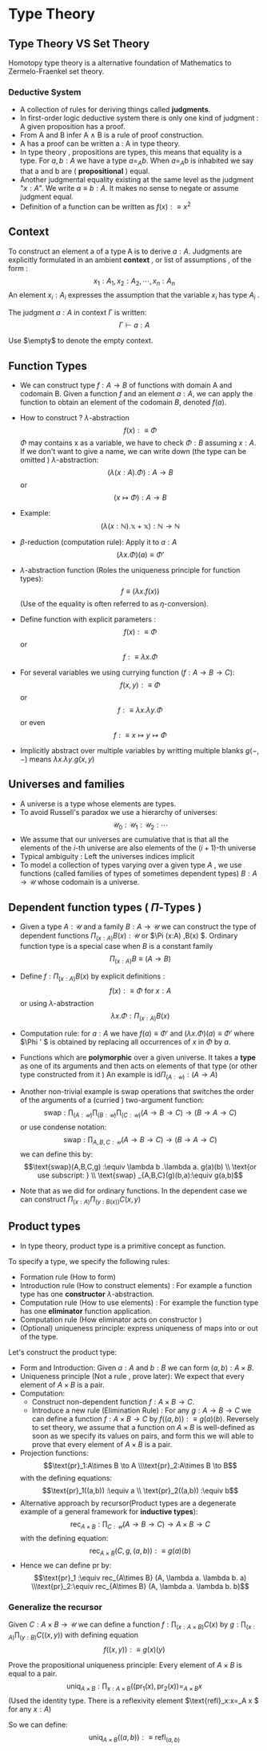 # Type Theory 
## Type Theory VS Set Theory 
Homotopy type theory is a alternative foundation of Mathematics to Zermelo-Fraenkel set theory.
### Deductive System 
- A collection of rules for deriving things called **judgments**.
- In first-order logic deductive system there is only one kind of judgment : A given proposition has a proof. 
- From A and B infer A $\land$ B is a rule of proof construction.
- A has a proof can be written a : A in type theory.
- In type theory , propositions are types, this means that equality is a type. For $a , b : A$ we have a type $a = _A b$. When $a = _A b$ is inhabited we say that a and b are ( **propositional** ) equal.
- Another judgmental equality existing at the same level as the judgment "$x : A$". We write $a \equiv b :A$. It makes no sense to negate or assume judgment equal.
- Definition of a function can be written as $f(x):\equiv x^2$

## Context 
To construct an element a of a type A is to derive $a:A$. Judgments are explicitly formulated in an ambient **context** , or list of assumptions , of the form :
$$x_1:A_1 , x_2:A_2,\cdots , x_n:A_n$$
An element $x_i:A_i$ expresses the assumption that the variable $x_i$ has type $A_i$ .

The judgment $a:A$ in context $\Gamma$ is written:
$$\Gamma \vdash a:A$$

Use $\empty$ to denote the empty context.


## Function Types
- We can construct type $f: A \to B$ of functions with domain A and codomain B. Given a function $f$ and an element $a :A$, we can apply the function to obtain an element of the codomain $B$, denoted $f(a)$.
- How to construct ? $\lambda$-abstraction
    $$f(x):\equiv \Phi $$
    $\Phi$ may contains x as a variable, we have to check $\Phi:B$ assuming $x:A$.
    If we don't want to give a name, we can write down (the type can be omitted ) $\lambda$-abstraction: 
    $$(\lambda(x:A). \Phi):A\to B$$ or
    $$(x\mapsto\Phi):A\to B$$
    
- Example:
    $$(\lambda(x:\mathbb{N}).\mathbb{x+x}):\mathbb{N} \to \mathbb{N} $$

- $\beta$-reduction (computation rule): Apply it to $a:A$
    $$(\lambda x . \Phi) (a) \equiv \Phi ' $$
- $\lambda$-abstraction function (Roles the uniqueness principle for function types):
    $$f\equiv (\lambda x.f(x))$$ (Use of the equality is often referred to as $\eta$-conversion).

- Define function with explicit parameters : 
    $$f(x) :\equiv \Phi$$ or $$f:\equiv \lambda x.\Phi$$
    
- For several variables we using currying function ($f:A\to B \to C$):
    $$f(x,y) :\equiv \Phi$$ or
    $$f:\equiv \lambda x.\lambda y. \Phi$$ or even 
    $$f:\equiv x\mapsto y \mapsto \Phi$$

- Implicitly abstract over multiple variables by writting multiple blanks $g(-,-)$ means $\lambda x . \lambda y . g(x,y)$

## Universes and families
- A universe is a type whose elements are types.
- To avoid Russell's paradox we use a hierarchy of universes:
  $$ \mathscr{U}_0: \mathscr{U}_1 : \mathscr{U}_2 : \cdots $$
- We assume that our universes are cumulative that is that all the elements of the $i$-th universe are also elements of the $(i+1)$-th universe
- Typical ambiguity : Left the universes indices implicit 
- To model a collection of types varying over a given type $A$ , we use functions (called families of types of sometimes dependent types) $B:A\to \mathscr{U}$ whose codomain is a universe. 


## Dependent function types ( $\Pi$-Types )

- Given a type $A:\mathscr{U}$ and a family $B:A\to \mathscr{U}$ we can construct the type of dependent functions $\Pi _{(x:A)}B(x):\mathscr{U}$ or $\Pi (x:A) ,B(x) $. Ordinary function type is a special case when $B$ is a constant family
$$
\Pi_{(x:A)}B \equiv (A\to B)
$$
- Define $f: \Pi _{(x:A)}B(x)$ by explicit definitions : 
$$f(x):\equiv \Phi  \text{ for } x:A$$
or using $\lambda$-abstraction
$$\lambda x.\Phi :\Pi _{(x:A)}B(x) $$

- Computation rule: for $a:A$ we have $f(a) \equiv \Phi '$ and $(\lambda x.\Phi)(a)\equiv \Phi '$ where $\Phi ' $ is obtained by replacing all occurrences of $x$ in $\Phi$ by $a$.

- Functions which are **polymorphic** over a given universe. It takes a **type** as one of its arguments and then acts on elements of that type (or other type constructed from it ) An example is $\text{id} \Pi_{(A:\mathscr{U}) } :(A\to A)$

- Another non-trivial example is swap operations that switches the order of the arguments of a (curried ) two-argument function:
$$\text{swap} :\prod _{(A:\mathscr{U})}\prod _{(B:\mathscr{U})}\prod _{(C:\mathscr{U})} (A\to B\to C)\to (B\to A\to C)$$
or use condense notation:
$$\text{swap} :\prod _{A,B,C:\mathscr{U}} (A\to B\to C)\to (B\to A\to C)$$
we can define this by:
$$\text{swap}(A,B,C,g) :\equiv \lambda b .\lambda a. g(a)(b) 
\\ \text{or use subscript: } \\ 
\text{swap} _{A,B,C}(g)(b,a):\equiv g(a,b)$$
- Note that as we did for ordinary functions. In the dependent case we can construct $\Pi _{(x:A)}\Pi_ {(y:B(x))} C(x,y)$

## Product types
- In type theory, product type is a primitive concept as function.

To specify a type, we specify the following rules:
- Formation rule (How to form)
- Introduction rule (How to construct elements) : For example a function type has one **constructor** $\lambda$-abstraction.
- Computation rule (How to use elements) : For example the function type has one **eliminator** function application.
- Computation rule (How eliminator acts on constructor ) 
- (Optional) uniqueness principle: express uniqueness of maps into or out of the type.

Let's construct the product type:
- Form and Introduction: Given $a:A$ and $b:B$ we can form $(a,b):A \times B$. 
- Uniqueness principle (Not a rule , prove later): We expect that every element of $A\times B$ is a pair.
- Computation: 
  - Construct non-dependent function $f:A\times B\to C$.
  - Introduce a new rule (Elimination Rule) : For any $g:A\to B\to C$ we can define a function $f:A\times B\to C$ by $f((a,b)) :\equiv g(a)(b)$. Reversely to set theory, we assume that a function on $A\times B$ is well-defined as soon as we specify its values on pairs, and form this we will able to prove that every element of $A\times B$ is a pair.
- Projection functions: $$\text{pr}_1:A\times B \to A \\\text{pr}_2:A\times B \to B$$ with the defining equations: $$\text{pr}_1((a,b)) :\equiv a \\ \text{pr}_2((a,b)) :\equiv b$$
- Alternative approach by recursor(Product types are a degenerate example of a general framework for **inductive types**): $$\text{rec}_{A\times B}:\prod_{C:\mathscr{U} } (A\to B \to C) \to A\times B \to C$$ with the defining equation: $$\text{rec}_{A\times B}(C, g, (a,b)) :\equiv g(a)(b) $$
- Hence we can define pr by: $$\text{pr}_1 :\equiv rec_{A\times B} (A, \lambda a. \lambda b. a) \\\text{pr}_2:\equiv rec_{A\times B} (A, \lambda a. \lambda b. b)$$

### Generalize the recursor
Given $C:A\times B \to \mathscr{U}$ we can define a function $f:\prod_{(x:A\times B)} C(x)$ by $g:\prod_{(x:A)}\prod_{(y:B)}C((x,y))$ with defining equation $$f((x,y)):\equiv g(x)(y)$$

Prove the propositional uniqueness principle: Every element of $A\times B$ is equal to a pair. $$\text{uniq}_{A\times B}:\prod_{x:A\times B} ((\text{pr}_1(x),\text{pr}_2(x)) =_{A\times B} x$$ (Used the identity type. There is a reflexivity element $\text{refl}_x:x=_A x $ for any $x:A$) 

So we can define: $$\text{uniq}_{A\times B}((a,b)):\equiv \text{refl}_{(a,b)}$$